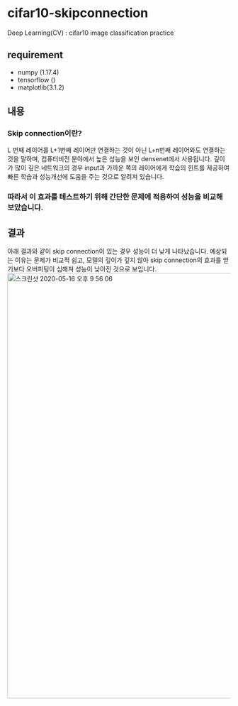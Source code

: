 # cifar10-skipconnection
Deep Learning(CV) : cifar10 image classification practice
## requirement
- numpy (1.17.4)
- tensorflow ()
- matplotlib(3.1.2)

## 내용
### Skip connection이란? 
L 번째 레이어를 L+1번째 레이어만 연결하는 것이 아닌 L+n번째 레이어와도 연결하는 것을 말하며, 컴퓨터비전 분야에서 높은 성능을 보인 densenet에서 사용됩니다.
깊이가 많이 깊은 네트워크의 경우 input과 가까운 쪽의 레이어에게 학습의 힌트를 제공하여 빠른 학습과 성능개선에 도움을 주는 것으로 알려져 있습니다.
### 따라서 이 효과를 테스트하기 위해 간단한 문제에 적용하여 성능을 비교해 보았습니다.
## 결과
아래 결과와 같이 skip connection이 있는 경우 성능이 더 낮게 나타났습니다. 예상되는 이유는 문제가 비교적 쉽고, 모델의 깊이가 깊지 않아 skip connection의 효과를 얻기보다 오버피팅이 심해져 성능이 낮아진 것으로 보입니다.
<img width="958" alt="스크린샷 2020-05-16 오후 9 56 06" src="https://user-images.githubusercontent.com/28197373/82120311-0d3f7900-97c0-11ea-96ef-cd4b0a11e2c6.png">


